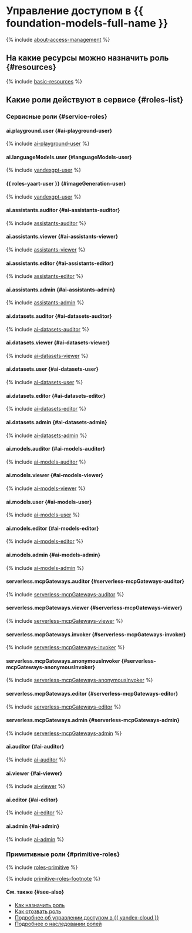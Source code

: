 # Управление доступом в {{ foundation-models-full-name }}

{% include [about-access-management](../../_includes/iam/about-access-management.md) %}

## На какие ресурсы можно назначить роль {#resources}

{% include [basic-resources](../../_includes/iam/basic-resources-for-access-control.md) %}

## Какие роли действуют в сервисе {#roles-list}

### Сервисные роли {#service-roles}

#### ai.playground.user {#ai-playground-user}

{% include [ai-playground-user](../../_roles/ai/playground/user.md) %}

#### ai.languageModels.user {#languageModels-user}

{% include [yandexgpt-user](../../_roles/ai/languageModels/user.md) %}

#### {{ roles-yaart-user }} {#imageGeneration-user}

{% include [yandexgpt-user](../../_roles/ai/imageGeneration/user.md) %}

#### ai.assistants.auditor {#ai-assistants-auditor}

{% include [assistants-auditor](../../_roles/ai/assistants/auditor.md) %}

#### ai.assistants.viewer {#ai-assistants-viewer}

{% include [assistants-viewer](../../_roles/ai/assistants/viewer.md) %}

#### ai.assistants.editor {#ai-assistants-editor}

{% include [assistants-editor](../../_roles/ai/assistants/editor.md) %}

#### ai.assistants.admin {#ai-assistants-admin}

{% include [assistants-admin](../../_roles/ai/assistants/admin.md) %}

#### ai.datasets.auditor {#ai-datasets-auditor}

{% include [ai-datasets-auditor](../../_roles/ai/datasets/auditor.md) %}

#### ai.datasets.viewer {#ai-datasets-viewer}

{% include [ai-datasets-viewer](../../_roles/ai/datasets/viewer.md) %}

#### ai.datasets.user {#ai-datasets-user}

{% include [ai-datasets-user](../../_roles/ai/datasets/user.md) %}

#### ai.datasets.editor {#ai-datasets-editor}

{% include [ai-datasets-editor](../../_roles/ai/datasets/editor.md) %}

#### ai.datasets.admin {#ai-datasets-admin}

{% include [ai-datasets-admin](../../_roles/ai/datasets/admin.md) %}

#### ai.models.auditor {#ai-models-auditor}

{% include [ai-models-auditor](../../_roles/ai/models/auditor.md) %}

#### ai.models.viewer {#ai-models-viewer}

{% include [ai-models-viewer](../../_roles/ai/models/viewer.md) %}

#### ai.models.user {#ai-models-user}

{% include [ai-models-user](../../_roles/ai/models/user.md) %}

#### ai.models.editor {#ai-models-editor}

{% include [ai-models-editor](../../_roles/ai/models/editor.md) %}

#### ai.models.admin {#ai-models-admin}

{% include [ai-models-admin](../../_roles/ai/models/admin.md) %}

#### serverless.mcpGateways.auditor {#serverless-mcpGateways-auditor}

{% include [serverless-mcpGateways-auditor](../../_roles/serverless/mcpGateways/auditor.md) %}

#### serverless.mcpGateways.viewer {#serverless-mcpGateways-viewer}

{% include [serverless-mcpGateways-viewer](../../_roles/serverless/mcpGateways/viewer.md) %}

#### serverless.mcpGateways.invoker {#serverless-mcpGateways-invoker}

{% include [serverless-mcpGateways-invoker](../../_roles/serverless/mcpGateways/invoker.md) %}

#### serverless.mcpGateways.anonymousInvoker {#serverless-mcpGateways-anonymousInvoker}

{% include [serverless-mcpGateways-anonymousInvoker](../../_roles/serverless/mcpGateways/anonymousInvoker.md) %}

#### serverless.mcpGateways.editor {#serverless-mcpGateways-editor}

{% include [serverless-mcpGateways-editor](../../_roles/serverless/mcpGateways/editor.md) %}

#### serverless.mcpGateways.admin {#serverless-mcpGateways-admin}

{% include [serverless-mcpGateways-admin](../../_roles/serverless/mcpGateways/admin.md) %}

#### ai.auditor {#ai-auditor}

{% include [ai-auditor](../../_roles/ai/auditor.md) %}

#### ai.viewer {#ai-viewer}

{% include [ai-viewer](../../_roles/ai/viewer.md) %}

#### ai.editor {#ai-editor}

{% include [ai-editor](../../_roles/ai/editor.md) %}

#### ai.admin {#ai-admin}

{% include [ai-admin](../../_roles/ai/admin.md) %}

### Примитивные роли {#primitive-roles}

{% include [roles-primitive](../../_includes/roles-primitive.md) %}

{% include [primitive-roles-footnote](../../_includes/primitive-roles-footnote.md) %}

#### См. также {#see-also}

* [Как назначить роль](../../iam/operations/roles/grant.md)
* [Как отозвать роль](../../iam/operations/roles/revoke.md)
* [Подробнее об управлении доступом в {{ yandex-cloud }}](../../iam/concepts/access-control/index.md)
* [Подробнее о наследовании ролей](../../resource-manager/concepts/resources-hierarchy.md#access-rights-inheritance)